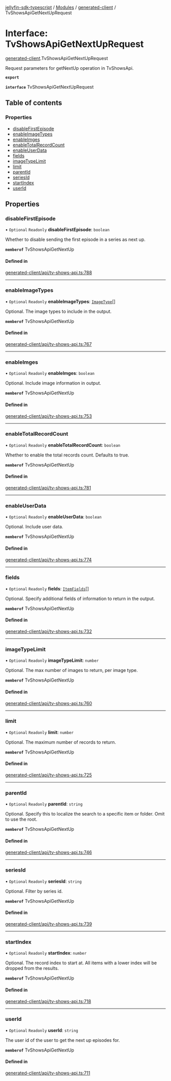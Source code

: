 [jellyfin-sdk-typescript](../README.md) / [Modules](../modules.md) / [generated-client](../modules/generated_client.md) / TvShowsApiGetNextUpRequest

# Interface: TvShowsApiGetNextUpRequest

[generated-client](../modules/generated_client.md).TvShowsApiGetNextUpRequest

Request parameters for getNextUp operation in TvShowsApi.

**`export`**

**`interface`** TvShowsApiGetNextUpRequest

## Table of contents

### Properties

- [disableFirstEpisode](generated_client.TvShowsApiGetNextUpRequest.md#disablefirstepisode)
- [enableImageTypes](generated_client.TvShowsApiGetNextUpRequest.md#enableimagetypes)
- [enableImges](generated_client.TvShowsApiGetNextUpRequest.md#enableimges)
- [enableTotalRecordCount](generated_client.TvShowsApiGetNextUpRequest.md#enabletotalrecordcount)
- [enableUserData](generated_client.TvShowsApiGetNextUpRequest.md#enableuserdata)
- [fields](generated_client.TvShowsApiGetNextUpRequest.md#fields)
- [imageTypeLimit](generated_client.TvShowsApiGetNextUpRequest.md#imagetypelimit)
- [limit](generated_client.TvShowsApiGetNextUpRequest.md#limit)
- [parentId](generated_client.TvShowsApiGetNextUpRequest.md#parentid)
- [seriesId](generated_client.TvShowsApiGetNextUpRequest.md#seriesid)
- [startIndex](generated_client.TvShowsApiGetNextUpRequest.md#startindex)
- [userId](generated_client.TvShowsApiGetNextUpRequest.md#userid)

## Properties

### disableFirstEpisode

• `Optional` `Readonly` **disableFirstEpisode**: `boolean`

Whether to disable sending the first episode in a series as next up.

**`memberof`** TvShowsApiGetNextUp

#### Defined in

[generated-client/api/tv-shows-api.ts:788](https://github.com/thornbill/jellyfin-sdk-typescript/blob/46678c1/src/generated-client/api/tv-shows-api.ts#L788)

___

### enableImageTypes

• `Optional` `Readonly` **enableImageTypes**: [`ImageType`](../enums/generated_client.ImageType.md)[]

Optional. The image types to include in the output.

**`memberof`** TvShowsApiGetNextUp

#### Defined in

[generated-client/api/tv-shows-api.ts:767](https://github.com/thornbill/jellyfin-sdk-typescript/blob/46678c1/src/generated-client/api/tv-shows-api.ts#L767)

___

### enableImges

• `Optional` `Readonly` **enableImges**: `boolean`

Optional. Include image information in output.

**`memberof`** TvShowsApiGetNextUp

#### Defined in

[generated-client/api/tv-shows-api.ts:753](https://github.com/thornbill/jellyfin-sdk-typescript/blob/46678c1/src/generated-client/api/tv-shows-api.ts#L753)

___

### enableTotalRecordCount

• `Optional` `Readonly` **enableTotalRecordCount**: `boolean`

Whether to enable the total records count. Defaults to true.

**`memberof`** TvShowsApiGetNextUp

#### Defined in

[generated-client/api/tv-shows-api.ts:781](https://github.com/thornbill/jellyfin-sdk-typescript/blob/46678c1/src/generated-client/api/tv-shows-api.ts#L781)

___

### enableUserData

• `Optional` `Readonly` **enableUserData**: `boolean`

Optional. Include user data.

**`memberof`** TvShowsApiGetNextUp

#### Defined in

[generated-client/api/tv-shows-api.ts:774](https://github.com/thornbill/jellyfin-sdk-typescript/blob/46678c1/src/generated-client/api/tv-shows-api.ts#L774)

___

### fields

• `Optional` `Readonly` **fields**: [`ItemFields`](../enums/generated_client.ItemFields.md)[]

Optional. Specify additional fields of information to return in the output.

**`memberof`** TvShowsApiGetNextUp

#### Defined in

[generated-client/api/tv-shows-api.ts:732](https://github.com/thornbill/jellyfin-sdk-typescript/blob/46678c1/src/generated-client/api/tv-shows-api.ts#L732)

___

### imageTypeLimit

• `Optional` `Readonly` **imageTypeLimit**: `number`

Optional. The max number of images to return, per image type.

**`memberof`** TvShowsApiGetNextUp

#### Defined in

[generated-client/api/tv-shows-api.ts:760](https://github.com/thornbill/jellyfin-sdk-typescript/blob/46678c1/src/generated-client/api/tv-shows-api.ts#L760)

___

### limit

• `Optional` `Readonly` **limit**: `number`

Optional. The maximum number of records to return.

**`memberof`** TvShowsApiGetNextUp

#### Defined in

[generated-client/api/tv-shows-api.ts:725](https://github.com/thornbill/jellyfin-sdk-typescript/blob/46678c1/src/generated-client/api/tv-shows-api.ts#L725)

___

### parentId

• `Optional` `Readonly` **parentId**: `string`

Optional. Specify this to localize the search to a specific item or folder. Omit to use the root.

**`memberof`** TvShowsApiGetNextUp

#### Defined in

[generated-client/api/tv-shows-api.ts:746](https://github.com/thornbill/jellyfin-sdk-typescript/blob/46678c1/src/generated-client/api/tv-shows-api.ts#L746)

___

### seriesId

• `Optional` `Readonly` **seriesId**: `string`

Optional. Filter by series id.

**`memberof`** TvShowsApiGetNextUp

#### Defined in

[generated-client/api/tv-shows-api.ts:739](https://github.com/thornbill/jellyfin-sdk-typescript/blob/46678c1/src/generated-client/api/tv-shows-api.ts#L739)

___

### startIndex

• `Optional` `Readonly` **startIndex**: `number`

Optional. The record index to start at. All items with a lower index will be dropped from the results.

**`memberof`** TvShowsApiGetNextUp

#### Defined in

[generated-client/api/tv-shows-api.ts:718](https://github.com/thornbill/jellyfin-sdk-typescript/blob/46678c1/src/generated-client/api/tv-shows-api.ts#L718)

___

### userId

• `Optional` `Readonly` **userId**: `string`

The user id of the user to get the next up episodes for.

**`memberof`** TvShowsApiGetNextUp

#### Defined in

[generated-client/api/tv-shows-api.ts:711](https://github.com/thornbill/jellyfin-sdk-typescript/blob/46678c1/src/generated-client/api/tv-shows-api.ts#L711)
